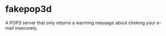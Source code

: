 fakepop3d
=========

A POP3 server that only returns a warming message about cheking your e-mail insecurely.